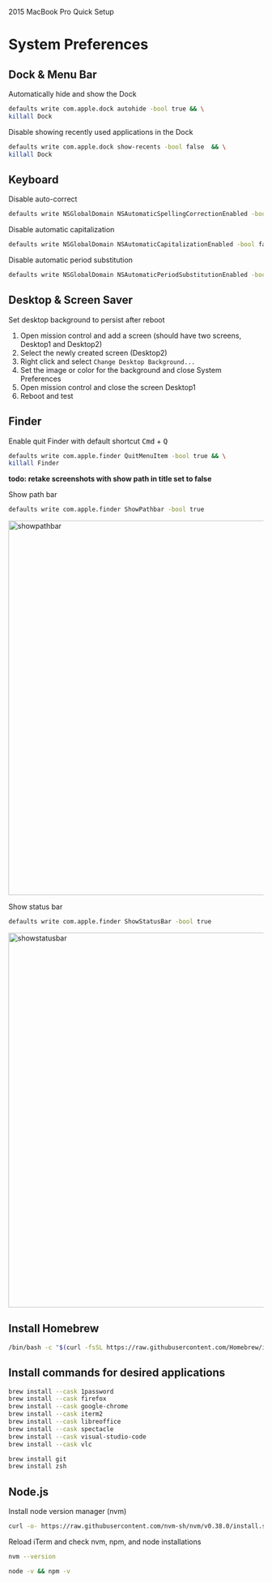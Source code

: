 2015 MacBook Pro Quick Setup

# System Preferences

## Dock & Menu Bar

Automatically hide and show the Dock
```sh
defaults write com.apple.dock autohide -bool true && \
killall Dock
```

Disable showing recently used applications in the Dock
```sh
defaults write com.apple.dock show-recents -bool false  && \
killall Dock
```

## Keyboard

Disable auto-correct
```sh
defaults write NSGlobalDomain NSAutomaticSpellingCorrectionEnabled -bool false
```

Disable automatic capitalization
```sh
defaults write NSGlobalDomain NSAutomaticCapitalizationEnabled -bool false
```

Disable automatic period substitution
```sh
defaults write NSGlobalDomain NSAutomaticPeriodSubstitutionEnabled -bool false
```

## Desktop & Screen Saver

Set desktop background to persist after reboot

1. Open mission control and add a screen (should have two screens, Desktop1 and Desktop2)
2. Select the newly created screen (Desktop2)
3. Right click and select `Change Desktop Background...`
4. Set the image or color for the background and close System Preferences
5. Open mission control and close the screen Desktop1
6. Reboot and test

## Finder

Enable quit Finder with default shortcut
<kbd>Cmd</kbd> + <kbd>Q</kbd>
```sh
defaults write com.apple.finder QuitMenuItem -bool true && \
killall Finder
```
**todo: retake screenshots with show path in title set to false**

Show path bar
```sh
defaults write com.apple.finder ShowPathbar -bool true
```

<img width="738" alt="showpathbar" src="https://user-images.githubusercontent.com/52790569/148661175-921affd6-b7de-417e-911c-478c9aeee873.png">

Show status bar
```sh
defaults write com.apple.finder ShowStatusBar -bool true
```

<img width="738" alt="showstatusbar" src="https://user-images.githubusercontent.com/52790569/148661183-27fe6f16-6bc3-41e5-9d0e-0c8aa3898e4a.png">

## Install Homebrew

```sh
/bin/bash -c "$(curl -fsSL https://raw.githubusercontent.com/Homebrew/install/master/install.sh)"
```

## Install commands for desired applications

```sh
brew install --cask 1password
brew install --cask firefox
brew install --cask google-chrome
brew install --cask iterm2
brew install --cask libreoffice
brew install --cask spectacle
brew install --cask visual-studio-code
brew install --cask vlc

brew install git
brew install zsh
```

## Node.js

Install node version manager (nvm)

```sh
curl -o- https://raw.githubusercontent.com/nvm-sh/nvm/v0.38.0/install.sh | bash
```

Reload iTerm and check nvm, npm, and node installations

```sh
nvm --version
```

```sh
node -v && npm -v
```
